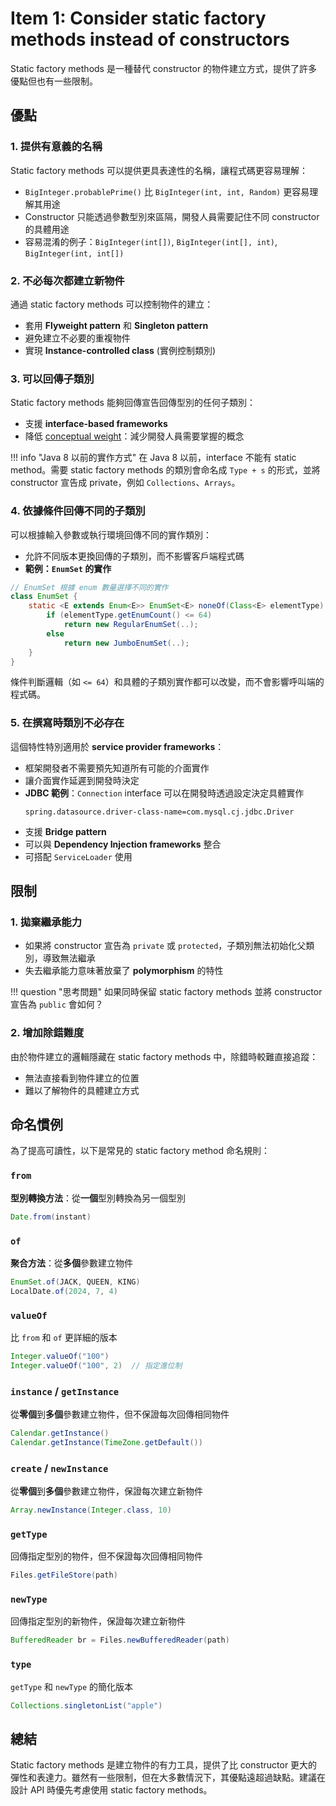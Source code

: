# Item 1: Consider static factory methods instead of constructors

Static factory methods 是一種替代 constructor 的物件建立方式，提供了許多優點但也有一些限制。

## 優點

### 1. 提供有意義的名稱

Static factory methods 可以提供更具表達性的名稱，讓程式碼更容易理解：

- `BigInteger.probablePrime()` 比 `BigInteger(int, int, Random)` 更容易理解其用途
- Constructor 只能透過參數型別來區隔，開發人員需要記住不同 constructor 的具體用途
- 容易混淆的例子：`BigInteger(int[])`, `BigInteger(int[], int)`, `BigInteger(int, int[])`

### 2. 不必每次都建立新物件

通過 static factory methods 可以控制物件的建立：

- 套用 **Flyweight pattern** 和 **Singleton pattern**
- 避免建立不必要的重複物件
- 實現 **Instance-controlled class** (實例控制類別)

### 3. 可以回傳子類別

Static factory methods 能夠回傳宣告回傳型別的任何子類別：

- 支援 **interface-based frameworks**
- 降低 [conceptual weight](https://en.wikiversity.org/wiki/Software_Design/Interface_size)：減少開發人員需要掌握的概念

!!! info "Java 8 以前的實作方式"
    在 Java 8 以前，interface 不能有 static method。需要 static factory methods 的類別會命名成 `Type + s` 的形式，並將 constructor 宣告成 private，例如 `Collections`、`Arrays`。

### 4. 依據條件回傳不同的子類別

可以根據輸入參數或執行環境回傳不同的實作類別：

- 允許不同版本更換回傳的子類別，而不影響客戶端程式碼
- **範例：`EnumSet` 的實作**

```java
// EnumSet 根據 enum 數量選擇不同的實作
class EnumSet {
    static <E extends Enum<E>> EnumSet<E> noneOf(Class<E> elementType) {
        if (elementType.getEnumCount() <= 64)
            return new RegularEnumSet(..);
        else
            return new JumboEnumSet(..);
    }
}
```

條件判斷邏輯（如 `<= 64`）和具體的子類別實作都可以改變，而不會影響呼叫端的程式碼。

### 5. 在撰寫時類別不必存在

這個特性特別適用於 **service provider frameworks**：

- 框架開發者不需要預先知道所有可能的介面實作
- 讓介面實作延遲到開發時決定
- **JDBC 範例**：`Connection` interface 可以在開發時透過設定決定具體實作
  ```properties
  spring.datasource.driver-class-name=com.mysql.cj.jdbc.Driver
  ```
- 支援 **Bridge pattern**
- 可以與 **Dependency Injection frameworks** 整合
- 可搭配 `ServiceLoader` 使用

## 限制

### 1. 拋棄繼承能力

- 如果將 constructor 宣告為 `private` 或 `protected`，子類別無法初始化父類別，導致無法繼承
- 失去繼承能力意味著放棄了 **polymorphism** 的特性

!!! question "思考問題"
    如果同時保留 static factory methods 並將 constructor 宣告為 `public` 會如何？

### 2. 增加除錯難度

由於物件建立的邏輯隱藏在 static factory methods 中，除錯時較難直接追蹤：

- 無法直接看到物件建立的位置
- 難以了解物件的具體建立方式

## 命名慣例

為了提高可讀性，以下是常見的 static factory method 命名規則：

### `from`

**型別轉換方法**：從**一個**型別轉換為另一個型別

```java
Date.from(instant)
```

### `of`

**聚合方法**：從**多個**參數建立物件

```java
EnumSet.of(JACK, QUEEN, KING)
LocalDate.of(2024, 7, 4)
```

### `valueOf`

比 `from` 和 `of` 更詳細的版本

```java
Integer.valueOf("100")
Integer.valueOf("100", 2)  // 指定進位制
```

### `instance` / `getInstance`

從**零個**到**多個**參數建立物件，但不保證每次回傳相同物件

```java
Calendar.getInstance()
Calendar.getInstance(TimeZone.getDefault())
```

### `create` / `newInstance`

從**零個**到**多個**參數建立物件，保證每次建立新物件

```java
Array.newInstance(Integer.class, 10)
```

### `getType`

回傳指定型別的物件，但不保證每次回傳相同物件

```java
Files.getFileStore(path)
```

### `newType`

回傳指定型別的新物件，保證每次建立新物件

```java
BufferedReader br = Files.newBufferedReader(path)
```

### `type`

`getType` 和 `newType` 的簡化版本

```java
Collections.singletonList("apple")
```

## 總結

Static factory methods 是建立物件的有力工具，提供了比 constructor 更大的彈性和表達力。雖然有一些限制，但在大多數情況下，其優點遠超過缺點。建議在設計 API 時優先考慮使用 static factory methods。
 